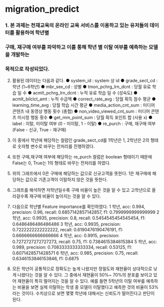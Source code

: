 # migration_predict
### 1. 본 과제는 천재교육의 온라인 교육 서비스를 이용하고 있는 유저들의 데이터를 활용하여 학년별
### 구매, 재구매 여부를 파악하고 이를 통해 학년 별 이탈 여부를 예측하는 모델을 개발하는
### 목적으로 작성되었다.

  
2. 활용된 데이터는 다음과 같다.
● system_id : system 상 id
● grade_sect_cd : 학년 (1~6학년)
● mbr_sex_cd : 성별
● tmon_pchrg_lrn_dcnt : 당월 유료 학습 일 수
● acmlt_pchrg_lrn_dcnt : 누적 유료 학습 일 수 (성숙도)
● acmlt_bilclct_amt : 누적 수금액
● correct_rate_avg : 당월 획득 점수 평균
● learning_time_avg : 당월 학습 시간 평균
● media_action_cnt_sum : 미디어 콘텐츠 내 동영상 행동 횟수 (총합)
● non_video_viewed_cnt_sum : 미디어 콘텐츠 미시청 행동 횟수
● get_mm_point_sum : 당월 획득 포인트 합 (사용 x)
● label : 이탈, 미이탈 여부 (0 - 미이탈, 1 - 이탈)
● re_purch : 구매, 재구매 여부 (False - 신규, True - 재구매)

  
3. 이 중에서 학년에 해당하는 컬럼인 grade_sect_cd를 1학년은 1, 2학년은 2의 형태로 숫자형
변수로 바꾸는 전처리를 진행하였다.

4. 또한 구매,재구매 여부에 해당하는 re_purch 컬럼은 boolean 형태이기 때문에 False는 0, True는
1의 형태로 바꾸는 전처리를 하였다.

5. 위의 그래프에서 0은 구매에 해당하는 값으로 신규고객을 뜻한다. 1은 재구매에 해당하는 값으로
기존고객이 이탈하지 않은 것을 뜻한다.
  
6. 그래프를 해석하면 저학년일수록 구매 비율이 높은 것을 알 수 있고 고학년으로 올라갈수록
재구매 비율이 높아지는 것을 알 수 있다.
7. 다음으로 학년별 Feature importance를 확인하였다.
1 학년, acc: 0.994, precision: 0.96, recall: 0.6857142857142857, f1:
0.7999999999999999
2 학년, acc: 0.9935, precision: 0.8, recall: 0.5454545454545454, f1:
0.6486486486486486
3 학년, acc: 0.9935, precision: 0.7222222222222222, recall: 0.6190476190476191, f1:
0.6666666666666666
4 학년, acc: 0.9915, precision: 0.7272727272727273, recall: 0.75, f1:
0.7384615384615384
5 학년, acc: 0.989, precision: 0.7083333333333334, recall: 0.53125,
f1: 0.6071428571428571
6 학년, acc: 0.985, precision: 0.75, recall: 0.6346153846153846, f1: 0.6875	
	
8. 모든 학년이 공통적으로 정확도는 높게 나왔지만 정밀도와 재현율이 상대적으로 낮게
나왔다는 것을 알 수 있다. 그 중에서 재현율이 50%~ 70%의 분포를 보이고 있어 재현율이
특히 떨어지는 것을 알 수 있다. 예를 들면 5학년의 이탈 여부를 예측하는 비율을 보면
실제 이탈하는 학생 중 모델이 이탈했다고 예측한 것의 비율이 53%라는 것이다.
수치상으로 보면 몇몇 학년에 대해서는 신뢰도가 떨어진다고 판단이 된다.
